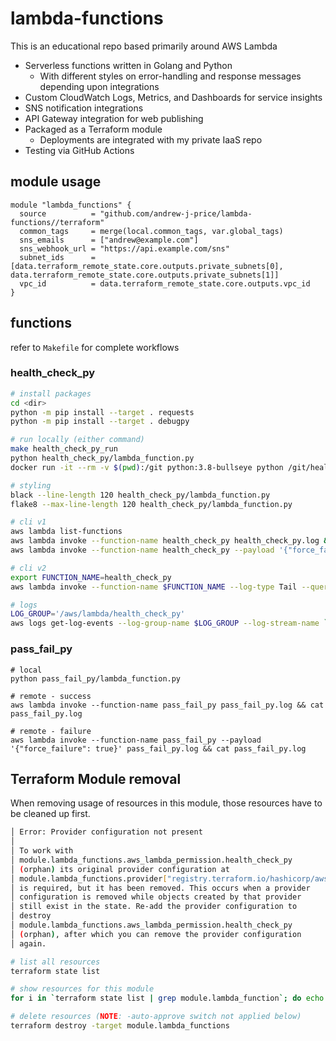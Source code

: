 # lambda-functions
This is an educational repo based primarily around AWS Lambda
* Serverless functions written in Golang and Python
  * With different styles on error-handling and response messages depending upon integrations
* Custom CloudWatch Logs, Metrics, and Dashboards for service insights
* SNS notification integrations
* API Gateway integration for web publishing
* Packaged as a Terraform module
  * Deployments are integrated with my private IaaS repo
* Testing via GitHub Actions

## module usage
```golang
module "lambda_functions" {
  source          = "github.com/andrew-j-price/lambda-functions//terraform"
  common_tags     = merge(local.common_tags, var.global_tags)
  sns_emails      = ["andrew@example.com"]
  sns_webhook_url = "https://api.example.com/sns"
  subnet_ids      = [data.terraform_remote_state.core.outputs.private_subnets[0], data.terraform_remote_state.core.outputs.private_subnets[1]]
  vpc_id          = data.terraform_remote_state.core.outputs.vpc_id
}
```

## functions
refer to `Makefile` for complete workflows

### health_check_py
```bash
# install packages
cd <dir>
python -m pip install --target . requests
python -m pip install --target . debugpy

# run locally (either command)
make health_check_py_run
python health_check_py/lambda_function.py
docker run -it --rm -v $(pwd):/git python:3.8-bullseye python /git/health_check_py/lambda_function.py

# styling
black --line-length 120 health_check_py/lambda_function.py 
flake8 --max-line-length 120 health_check_py/lambda_function.py 

# cli v1
aws lambda list-functions
aws lambda invoke --function-name health_check_py health_check_py.log && cat health_check_py.log
aws lambda invoke --function-name health_check_py --payload '{"force_failure": true}' health_check_py.log && cat health_check_py.log

# cli v2
export FUNCTION_NAME=health_check_py
aws lambda invoke --function-name $FUNCTION_NAME --log-type Tail --query 'LogResult' --output text lambda_response.txt |  base64 -d && printf "\n\n" && cat lambda_response.txt && printf "\n\n"

# logs
LOG_GROUP='/aws/lambda/health_check_py'
aws logs get-log-events --log-group-name $LOG_GROUP --log-stream-name `aws logs describe-log-streams --log-group-name $LOG_GROUP --max-items 1 --order-by LastEventTime --descending --query logStreams[].logStreamName --output text | head -n 1` --query events[].message --output text

```

### pass_fail_py
```
# local
python pass_fail_py/lambda_function.py

# remote - success
aws lambda invoke --function-name pass_fail_py pass_fail_py.log && cat pass_fail_py.log

# remote - failure
aws lambda invoke --function-name pass_fail_py --payload '{"force_failure": true}' pass_fail_py.log && cat pass_fail_py.log

```

## Terraform Module removal
When removing usage of resources in this module, those resources have to be cleaned up first.
```bash
│ Error: Provider configuration not present
│ 
│ To work with
│ module.lambda_functions.aws_lambda_permission.health_check_py
│ (orphan) its original provider configuration at
│ module.lambda_functions.provider["registry.terraform.io/hashicorp/aws"]
│ is required, but it has been removed. This occurs when a provider
│ configuration is removed while objects created by that provider
│ still exist in the state. Re-add the provider configuration to
│ destroy
│ module.lambda_functions.aws_lambda_permission.health_check_py
│ (orphan), after which you can remove the provider configuration
│ again.
```

```bash
# list all resources
terraform state list

# show resources for this module
for i in `terraform state list | grep module.lambda_function`; do echo $i; done

# delete resources (NOTE: -auto-approve switch not applied below)
terraform destroy -target module.lambda_functions

```
